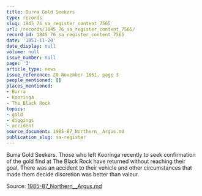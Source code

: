 ```yaml
---
title: Burra Gold Seekers
type: records
slug: 1845_76_sa_register_content_7565
url: /records/1845_76_sa_register_content_7565/
record_id: 1845_76_sa_register_content_7565
date: '1851-11-20'
date_display: null
volume: null
issue_number: null
page: '3'
article_type: news
issue_reference: 20 November 1851, page 3
people_mentioned: []
places_mentioned:
- Burra
- Kooringa
- The Black Rock
topics:
- gold
- diggings
- accident
source_document: 1985-87_Northern__Argus.md
publication_slug: sa-register
---
```


Burra Gold Seekers.  Those who left Kooringa recently to seek confirmation of the gold find at The Black Rock have returned without reaching their goal.  There was an accident to their vehicle and other circumstances that made them decide discretion was better than valour.


Source: [1985-87_Northern__Argus.md](/downloads/markdown/1985-87_Northern__Argus.md)
